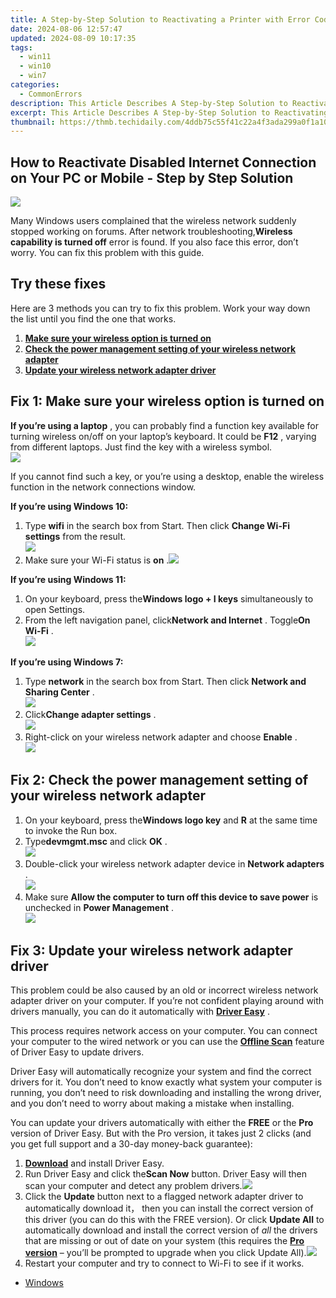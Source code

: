 ```yaml
---
title: A Step-by-Step Solution to Reactivating a Printer with Error Code -30
date: 2024-08-06 12:57:47
updated: 2024-08-09 10:17:35
tags:
  - win11
  - win10
  - win7
categories:
  - CommonErrors
description: This Article Describes A Step-by-Step Solution to Reactivating a Printer with Error Code -30
excerpt: This Article Describes A Step-by-Step Solution to Reactivating a Printer with Error Code -30
thumbnail: https://thmb.techidaily.com/4ddb75c55f41c22a4f3ada299a0f1a1093c8ca9e10e43f8a8e61a1ff732d1283.jpg
---
```


## How to Reactivate Disabled Internet Connection on Your PC or Mobile - Step by Step Solution

![](https://images.drivereasy.com/wp-content/uploads/2018/12/img_5c26f396d1dfe.jpg)

 Many Windows users complained that the wireless network suddenly stopped working on forums. After network troubleshooting,**Wireless capability is turned off**  error is found. If you also face this error, don’t worry. You can fix this problem with this guide.

## Try these fixes

 Here are 3 methods you can try to fix this problem. Work your way down the list until you find the one that works.

1. **[Make sure your wireless option is turned on](#Solution1)**
2. **[Check the power management setting of your wireless network adapter](#Solution2)**
3. **[Update your wireless network adapter driver](#Solution3)**

## Fix 1:  Make sure your wireless option is turned on

**If you’re using a laptop** , you can probably find a function key available for turning wireless on/off on your laptop’s keyboard. It could be **F12** , varying from different laptops. Just find the key with a wireless symbol.  
![](https://images.drivereasy.com/wp-content/uploads/2017/05/2-13.jpg)

 If you cannot find such a key, or you’re using a desktop, enable the wireless function in the network connections window.

**If you’re using Windows 10:**

1. Type **wifi**  in the search box from Start. Then click **Change Wi-Fi settings**  from the result.  
![](https://images.drivereasy.com/wp-content/uploads/2018/12/img_5c26eeb53565f.jpg)
2. Make sure your Wi-Fi status is **on** .![](https://images.drivereasy.com/wp-content/uploads/2017/10/img_59e4156856f93.jpg)

**If you’re using Windows 11:**

1. On your keyboard, press the**Windows logo + I keys** simultaneously to open Settings.
2. From the left navigation panel, click**Network and Internet** . Toggle**On Wi-Fi** .  
![](https://www.drivereasy.com/wp-content/uploads/2017/05/win11-Network-and-internet-wifi-on.jpg)

**If you’re using Windows 7:**

1. Type **network**  in the search box from Start. Then click **Network and Sharing Center** .  
![](https://images.drivereasy.com/wp-content/uploads/2017/05/3-12.jpg)
2. Click**Change adapter settings** .  
![](https://images.drivereasy.com/wp-content/uploads/2017/05/5-10.jpg)
3. Right-click on your wireless network adapter and choose **Enable** .  
![](https://images.drivereasy.com/wp-content/uploads/2017/05/4-14.jpg)

## Fix 2: Check the power management setting of your wireless network adapter

1. On your keyboard, press the**Windows logo key**  and **R**  at the same time to invoke the Run box.
2. Type**devmgmt.msc**  and click **OK** .  
![](https://images.drivereasy.com/wp-content/uploads/2017/10/img_59e4171905b49.png)
3. Double-click your wireless network adapter device in **Network adapters** .  
![](https://images.drivereasy.com/wp-content/uploads/2018/12/img_5c26efc44c4f4.jpg)
4. Make sure   **Allow the computer to turn off this device to save power**  is unchecked in **Power Management** .  
![](https://images.drivereasy.com/wp-content/uploads/2017/05/7-6.jpg)

## Fix 3: Update your wireless network adapter driver

 This problem could be also caused by an old or incorrect wireless network adapter driver on your computer. If you’re not confident playing around with drivers manually,  you can do it automatically with **[Driver Easy](https://tools.techidaily.com/drivereasy/download/)**  .

 This process requires network access on your computer. You can connect your computer to the wired network or you can use the **[Offline Scan](https://tools.techidaily.com/drivereasy/download/)**  feature of Driver Easy to update drivers.

 Driver Easy will automatically recognize your system and find the correct drivers for it. You don’t need to know exactly what system your computer is running, you don’t need to risk downloading and installing the wrong driver, and you don’t need to worry about making a mistake when installing.

 You can update your drivers automatically with either the **FREE**   or the **Pro**   version of Driver Easy. But with the Pro version, it takes just 2 clicks (and you get full support and a 30-day money-back guarantee):

1. **[Download](https://tools.techidaily.com/drivereasy/download/)**  and install Driver Easy.
2. Run Driver Easy and click the**Scan Now** button. Driver Easy will then scan your computer and detect any problem drivers.![](https://images.drivereasy.com/wp-content/uploads/2017/07/img_5975bf182a016.jpg)
3. Click the **Update** button next to a flagged network adapter driver to automatically download it， then you can install the correct version of this driver (you can do this with the FREE version). Or click **Update All**  to automatically download and install the correct version of _all_ the drivers that are missing or out of date on your system (this requires the **[Pro version](https://tools.techidaily.com/drivereasy/download/)**  – you’ll be prompted to upgrade when you click Update All).![](https://images.drivereasy.com/wp-content/uploads/2017/05/5-25.jpg)
4. Restart your computer and try to connect to Wi-Fi to see if it works.

* [Windows](https://tools.techidaily.com/drivereasy/download/)

<ins class="adsbygoogle"
     style="display:block"
     data-ad-format="autorelaxed"
     data-ad-client="ca-pub-7571918770474297"
     data-ad-slot="1223367746"></ins>



<ins class="adsbygoogle"
     style="display:block"
     data-ad-client="ca-pub-7571918770474297"
     data-ad-slot="8358498916"
     data-ad-format="auto"
     data-full-width-responsive="true"></ins>
